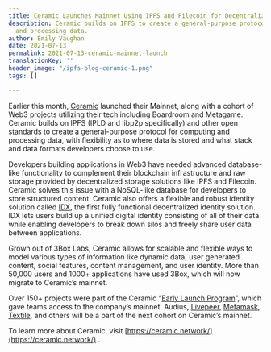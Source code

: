 ```yaml
---
title: Ceramic Launches Mainnet Using IPFS and Filecoin for Decentralized Storage
description: Ceramic builds on IPFS to create a general-purpose protocol for computing
  and processing data.
author: Emily Vaughan
date: 2021-07-13
permalink: 2021-07-13-ceramic-mainnet-launch
translationKey: ''
header_image: "/ipfs-blog-ceramic-1.png"
tags: []

---
```

Earlier this month, [Ceramic](https://ceramic.network/) launched their Mainnet, along with a cohort of Web3 projects utilizing their tech including Boardroom and Metagame. Ceramic builds on IPFS (IPLD and libp2p specifically) and other open standards to create a general-purpose protocol for computing and processing data, with flexibility as to where data is stored and what stack and data formats developers choose to use. 

Developers building applications in Web3 have needed advanced database-like functionality to complement their blockchain infrastructure and raw storage provided by decentralized storage solutions like IPFS and Filecoin. Ceramic solves this issue with a NoSQL-like database for developers to store structured content. Ceramic also offers a flexible and robust identity solution called [IDX](http://idx.xyz/), the first fully functional decentralized identity solution. IDX lets users build up a unified digital identity consisting of all of their data while enabling developers to break down silos and freely share user data between applications.

Grown out of 3Box Labs, Ceramic allows for scalable and flexible ways to model various types of information like dynamic data, user generated content, social features, content management, and user identity. More than 50,000 users and 1000+ applications have used 3Box, which will now migrate to Ceramic’s mainnet.

Over 150+ projects were part of the Ceramic “[Early Launch Program](https://blog.ceramic.network/ceramic-mainnet-early-launch-program/)”, which gave teams access to the company’s mainnet. Audius, [Livepeer](https://filecoin.io/blog/posts/how-filecoin-supports-video-storage/), [Metamask](https://pages.consensys.net/filecoin-metamask-snap-preview), [Textile](https://textile.io/), and others will be a part of the next cohort on Ceramic’s mainnet.

To learn more about Ceramic, visit [https://ceramic.network/](https://ceramic.network/) .